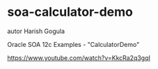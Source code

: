 # soa-calculator-demo

autor Harish Gogula

Oracle SOA 12c Examples - "CalculatorDemo"

https://www.youtube.com/watch?v=KkcRa2q3gqI

